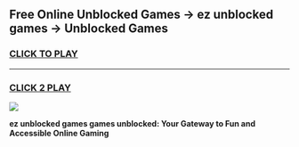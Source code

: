 
## Free Online Unblocked Games → ez unblocked games → Unblocked Games
<h3>
<a href="https://premium.freeplayer.one?title=ez_unblocked_games&ref=21F">CLICK TO PLAY</a></h3>
<hr>

<h3>
<a href="https://premium.freeplayer.one?title=ez_unblocked_games&ref=21F">CLICK 2 PLAY</a>
  
</h3>

<a href="https://premium.freeplayer.one?title=ez_unblocked_games&ref=21F/"><img src="https://clearcache.store/games.png"></a>


**ez unblocked games games unblocked: Your Gateway to Fun and Accessible Online Gaming**
